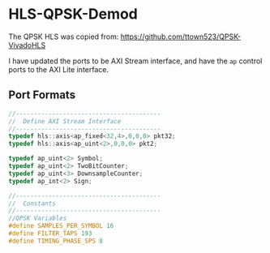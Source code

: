 # HLS-QPSK-Demod	

The QPSK HLS was copied from: https://github.com/ttown523/QPSK-VivadoHLS

I have updated the ports to be AXI Stream interface, and have the `ap` control ports to the AXI Lite interface.

## Port Formats

```c++
//----------------------------------------
//  Define AXI Stream Interface
//----------------------------------------
typedef hls::axis<ap_fixed<32,4>,0,0,0> pkt32;
typedef hls::axis<ap_uint<2>,0,0,0> pkt2;

typedef ap_uint<2> Symbol;
typedef ap_uint<2> TwoBitCounter;
typedef ap_uint<3> DownsampleCounter;
typedef ap_int<2> Sign;

//----------------------------------------
//	Constants          
//----------------------------------------
//QPSK Variables
#define SAMPLES_PER_SYMBOL 16
#define FILTER_TAPS 193
#define TIMING_PHASE_SPS 8

```

